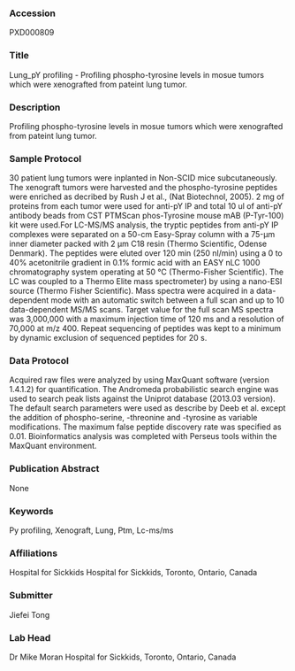 ### Accession
PXD000809

### Title
Lung_pY profiling - Profiling phospho-tyrosine levels in mosue tumors which were xenografted from pateint lung tumor.

### Description
Profiling phospho-tyrosine levels in mosue tumors which were xenografted from pateint lung tumor.

### Sample Protocol
30 patient lung tumors were inplanted in Non-SCID mice subcutaneously.  The xenograft tumors were harvested and the phospho-tyrosine peptides were enriched as decribed by Rush J et al., (Nat Biotechnol, 2005). 2 mg of proteins from each tumor were used for anti-pY IP and total 10 ul of anti-pY antibody beads from CST PTMScan phos-Tyrosine mouse mAB (P-Tyr-100) kit were used.For LC-MS/MS analysis, the tryptic peptides from anti-pY IP complexes were separated on a 50-cm Easy-Spray column with a 75-μm inner diameter packed with 2 μm C18 resin (Thermo Scientific, Odense Denmark). The peptides were eluted over 120 min (250 nl/min) using a 0 to 40% acetonitrile gradient in 0.1% formic acid with an EASY nLC 1000 chromatography system operating at 50 °C (Thermo-Fisher Scientific). The LC was coupled to a Thermo Elite mass spectrometer) by using a nano-ESI source (Thermo Fisher Scientific). Mass spectra were acquired in a data-dependent mode with an automatic switch between a full scan and up to 10 data-dependent MS/MS scans. Target value for the full scan MS spectra was 3,000,000 with a maximum injection time of 120 ms and a resolution of 70,000 at m/z 400.  Repeat sequencing of peptides was kept to a minimum by dynamic exclusion of sequenced peptides for 20 s.

### Data Protocol
Acquired raw files were analyzed by using MaxQuant software (version 1.4.1.2) for quantification. The Andromeda probabilistic search engine was used to search peak lists against the Uniprot database (2013.03 version). The default search parameters were used as describe by Deeb et al. except the addition of phospho-serine, -threonine and -tyrosine as variable modifications. The maximum false peptide discovery rate was specified as 0.01. Bioinformatics analysis was completed with Perseus tools within the MaxQuant environment.

### Publication Abstract
None

### Keywords
Py profiling, Xenograft, Lung, Ptm, Lc-ms/ms

### Affiliations
Hospital for Sickkids
Hospital for Sickkids, Toronto, Ontario, Canada

### Submitter
Jiefei Tong

### Lab Head
Dr Mike Moran
Hospital for Sickkids, Toronto, Ontario, Canada


